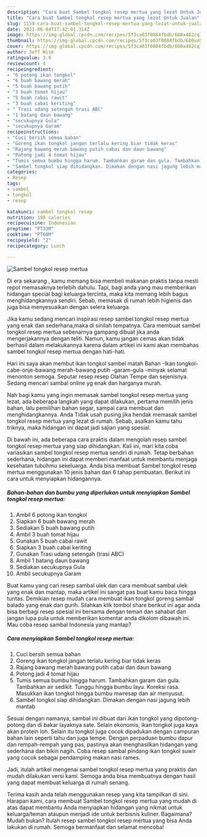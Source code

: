 ```yaml
---
description: "Cara buat Sambel tongkol resep mertua yang lezat Untuk Jualan"
title: "Cara buat Sambel tongkol resep mertua yang lezat Untuk Jualan"
slug: 1159-cara-buat-sambel-tongkol-resep-mertua-yang-lezat-untuk-jualan
date: 2021-06-04T17:42:01.314Z
image: https://img-global.cpcdn.com/recipes/5f3ca03f0884fbdb/680x482cq70/sambel-tongkol-resep-mertua-foto-resep-utama.jpg
thumbnail: https://img-global.cpcdn.com/recipes/5f3ca03f0884fbdb/680x482cq70/sambel-tongkol-resep-mertua-foto-resep-utama.jpg
cover: https://img-global.cpcdn.com/recipes/5f3ca03f0884fbdb/680x482cq70/sambel-tongkol-resep-mertua-foto-resep-utama.jpg
author: Jeff Wise
ratingvalue: 3.9
reviewcount: 4
recipeingredient:
- "6 potong ikan tongkol"
- "6 buah bawang merah"
- "5 buah bawang putih"
- "3 buah tomat hijau"
- "5 buah cabai rawit"
- "3 buah cabai keriting"
- " Trasi udang setengah trasi ABC"
- "1 batang daun bawang"
- "secukupnya Gula"
- "secukupnya Garam"
recipeinstructions:
- "Cuci bersih semua bahan"
- "Goreng ikan tongkol jangan terlalu kering biar tidak keras"
- "Rajang bawang merah bawang putih cabai dan daun bawang"
- "Potong jadi 4 tomat hijau"
- "Tumis semua bumbu hingga harum. Tambahkan garam dan gula. Tambahkan air sedikit. Tunggu hingga bumbu layu. Koreksi rasa. Masukkan ikan tongkol hingga bumbu mwresap dan air menyusut."
- "Sambel tongkol siap dihidangkan. Dimakan dengan nasi jagung lebih mantab"
categories:
- Resep
tags:
- sambel
- tongkol
- resep

katakunci: sambel tongkol resep 
nutrition: 198 calories
recipecuisine: Indonesian
preptime: "PT33M"
cooktime: "PT60M"
recipeyield: "2"
recipecategory: Lunch

---
```



![Sambel tongkol resep mertua](https://img-global.cpcdn.com/recipes/5f3ca03f0884fbdb/680x482cq70/sambel-tongkol-resep-mertua-foto-resep-utama.jpg)

Di era  sekarang , kamu memang bisa membeli makanan praktis tanpa mesti repot memasaknya terlebih dahulu. Tapi, bagi anda yang mau memberikan hidangan special bagi keluarga tercinta, maka kita memang lebih bagus menghidangkannya sendiri. Sebab, memasak di rumah lebih higienis dan juga bisa menyesuaikan dengan selera keluarga.

Jika kamu sedang mencari inspirasi resep sambel tongkol resep mertua yang enak dan sederhana,maka di sinilah tempatnya. Cara membuat sambel tongkol resep mertua  sebenarnya gampang dibuat jika anda mengerjakannya dengan teliti. Namun, kamu jangan cemas akan tidak berhasil dalam melakukannya 
karena dalam artikel ini kami akan membahas sambel tongkol resep mertua dengan hati-hati.  

Hari ini saya akan membut ikan tongkol sambel matah Bahan -Ikan tongkol-cabe-onje-bawang merah-bawang putih -garam-gula -minyak selamat menonton semoga. Seputar resep resep Olahan Tempe dan sejenisnya. Sedang mencari sambal online yg enak dan harganya murah.

Nah bagi kamu yang ingin memasak sambel tongkol resep mertua yang lezat, ada beberapa langkah yang dapat dilakukan, pertama memilih jenis bahan, lalu pemilihan bahan segar, sampai cara membuat dan menghidangkannya. Anda Tidak usah pusing jika hendak memasak sambel tongkol resep mertua yang lezat di rumah. Sebab, asalkan kamu  tahu triknya, maka hidangan ini dapat jadi sajian yang spesial.

Di bawah ini, ada beberapa cara praktis  dalam mengolah resep sambel tongkol resep mertua yang siap dihidangkan. Kali ini, mari kita coba variasikan sambel tongkol resep mertua sendiri di rumah. Tetap berbahan sederhana, hidangan ini dapat memberi manfaat untuk membantu menjaga kesehatan tubuhmu sekeluarga. Anda bisa membuat Sambel tongkol resep mertua menggunakan 10 jenis bahan dan 6 tahap pembuatan. Berikut ini cara untuk menyiapkan hidangannya.

<!--inarticleads1-->

##### Bahan-bahan dan bumbu yang diperlukan untuk menyiapkan Sambel tongkol resep mertua:

1. Ambil 6 potong ikan tongkol
1. Siapkan 6 buah bawang merah
1. Sediakan 5 buah bawang putih
1. Ambil 3 buah tomat hijau
1. Gunakan 5 buah cabai rawit
1. Siapkan 3 buah cabai keriting
1. Gunakan  Trasi udang setengah (trasi ABC)
1. Ambil 1 batang daun bawang
1. Sediakan secukupnya Gula
1. Ambil secukupnya Garam


Buat kamu yang cari resep sambal ulek dan cara membuat sambal ulek yang enak dan mantap, maka artikel ini sangat pas buat kamu baca hingga tuntas. Demikian resep mudah cara membuat ikan tongkol goreng sambal balado yang enak dan gurih. Silahkan klik tombol share berikut ini agar anda bisa berbagi resep spesial ini bersama dengan teman dan sahabat dan jangan lupa pula untuk memberikan komentar anda dikolom dibawah ini. Mau coba resep sambal Indonesia yang mantap? 

<!--inarticleads2-->

##### Cara menyiapkan Sambel tongkol resep mertua:

1. Cuci bersih semua bahan
1. Goreng ikan tongkol jangan terlalu kering biar tidak keras
1. Rajang bawang merah bawang putih cabai dan daun bawang
1. Potong jadi 4 tomat hijau
1. Tumis semua bumbu hingga harum. Tambahkan garam dan gula. Tambahkan air sedikit. Tunggu hingga bumbu layu. Koreksi rasa. Masukkan ikan tongkol hingga bumbu mwresap dan air menyusut.
1. Sambel tongkol siap dihidangkan. Dimakan dengan nasi jagung lebih mantab


Sesuai dengan namanya, sambal ini dibuat dari ikan tongkol yang dipotong-potong dan di bakar layaknya sate. Selain ekonomis, ikan tongkol juga kaya akan protein loh. Selain itu tongkol juga cocok dipadukan dengan campuran bahan lain seperti tahu dan juga tempe. Dengan perpaduan bumbu dapur dan rempah-rempah yang pas, pastinya akan menghasilkan hidangan yang sederhana dan bikin nagih. Coba resep sambal pindang ikan tongkol suwir yang cocok sebagai pendamping makan nasi rames. 

Jadi, itulah artikel mengenai  sambel tongkol resep mertua  yang praktis dan mudah dilakukan versi kami. Semoga anda bisa membuatnya dengan hasil yang dapat membuat keluarga di rumah senang. 

Terima kasih anda telah menggunakan resep yang kita tampilkan di sini. Harapan kami, cara membuat  Sambel tongkol resep mertua yang mudah di atas dapat membantu Anda menyiapkan hidangan yang nikmat untuk keluarga/teman ataupun menjadi ide untuk berbisnis kuliner. Bagaimana? Mudah bukan? Itulah resep sambel tongkol resep mertua yang bisa Anda lakukan di rumah. Semoga bermanfaat dan selamat mencoba!

